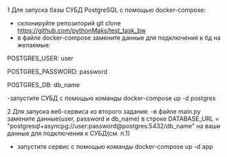 ﻿1 Для запуска базы СУБД PostgreSQL с помощью docker-compose:
- склонируйте репозиторий git clone https://github.com/pythonMaks/test_task_bw
- в файле docker-compose замените данные для подключения к бд на желаемые:

 POSTGRES_USER: user

 POSTGRES_PASSWORD: password
 
 POSTGRES_DB: db_name

 -запустите СУБД с помощью команды 
 docker-compose up -d postgres


2 Для запуска веб-сервиса из второго задания:
-в файле main.py замените данные(user, password и db_name) в строке 
DATABASE_URL = "postgresql+asyncpg://user:password@postgres:5432/db_name"
на ваши данные для подключения к СУБД(см. п.1)
- запустите сервис с помощью команды
docker-compose up -d app

